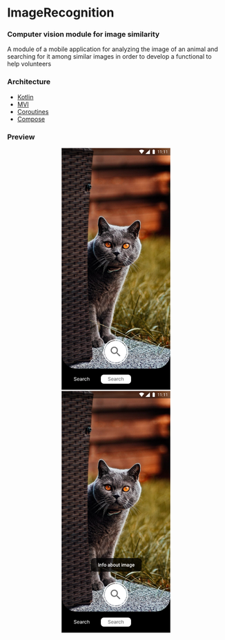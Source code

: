 ImageRecognition
===================

### Computer vision module for image similarity

A module of a mobile application for analyzing the image of an animal and searching for it among 
similar images in order to develop a functional to help volunteers

### Architecture 
* [Kotlin](https://kotlinlang.org/) 
* [MVI](https://medium.com/quality-content/mvi-a-reactive-architecture-pattern-45c6f5096ab7)
* [Coroutines](https://kotlinlang.org/docs/coroutines-basics.html)
* [Compose](https://developer.android.com/jetpack/compose)

### Preview

<p align="center">
<img src="data/images/Preview.png" width="50%">
<img src="data/images/PreviewWithInfo.png" width="50%">
</p>
